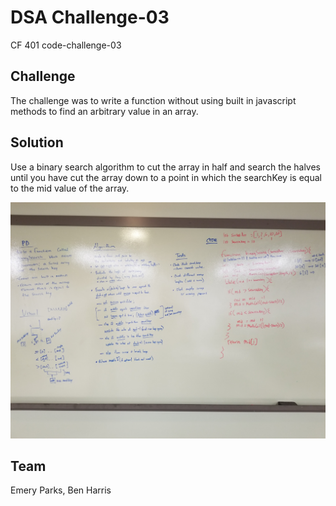 # DSA Challenge-03
CF 401 code-challenge-03

## Challenge
The challenge was to write a function without using built in javascript methods to find an arbitrary value in an array. 

## Solution 
Use a binary search algorithm to cut the array in half and search the halves until you have cut the array down to a point in which the searchKey is equal to the mid value of the array.

![Whiteboard](./assets/array-binary-search.jpg)

## Team
Emery Parks,
Ben Harris
